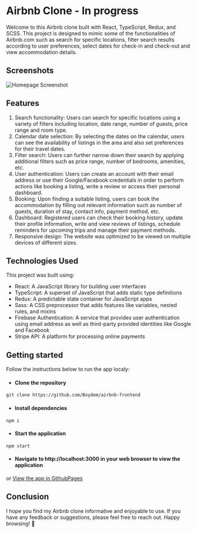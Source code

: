 # Airbnb Clone - In progress 

Welcome to this Airbnb clone built with React, TypeScript, Redux, and SCSS. This project is designed to mimic some of the functionalities of Airbnb.com such as search for specific locations, filter search results according to user preferences, select dates for check-in and check-out and view accommodation details.

## Screenshots

![Homepage Screenshot](https://res.cloudinary.com/dsperrtyj/image/upload/v1678400298/airbnb-desktop_ovru8f.png)

## Features

1. Search functionality: Users can search for specific locations using a variety of filters including location, date range, number of guests, price range and room type.
2. Calendar date selection: By selecting the dates on the calendar, users can see the availability of listings in the area and also set preferences for their travel dates.
3. Filter search: Users can further narrow down their search by applying additional filters such as price range, number of bedrooms, amenities, etc.
4. User authentication: Users can create an account with their email address or use their Google/Facebook credentials in order to perform actions like booking a listing, write a review or access their personal dashboard.
5. Booking: Upon finding a suitable listing, users can book the accommodation by filling out relevant information such as number of guests, duration of stay, contact info, payment method, etc.
6. Dashboard: Registered users can check their booking history, update their profile information, write and view reviews of listings, schedule reminders for upcoming trips and manage their payment methods.
7. Responsive design: The website was optimized to be viewed on multiple devices of different sizes.

## Technologies Used

This project was built using:

- React: A JavaScript library for building user interfaces
- TypeScript: A superset of JavaScript that adds static type definitions
- Redux: A predictable state container for JavaScript apps
- Sass: A CSS preprocessor that adds features like variables, nested rules, and mixins
- Firebase Authentication: A service that provides user authentication using email address as well as third-party provided identities like Google and Facebook
- Stripe API: A platform for processing online payments

## Getting started

Follow the instructions below to run the app localy:

- #### Clone the repository
```git clone https://github.com/Boydem/airbnb-frontend```

- #### Install dependencies
```npm i```

- #### Start the application
```npm start```

- #### Navigate to http://localhost:3000 in your web browser to view the application

or [View the app in GithubPages](https://boydem.github.io/airbnb-frontend/)

## Conclusion

I hope you find my Airbnb clone informative and enjoyable to use. If you have any feedback or suggestions, please feel free to reach out. Happy browsing! :house_with_garden:



